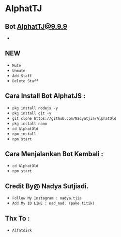# AlphatTJ
Bot AlphatTJ@9.9.9
------
-

NEW
------
- `Mute`
- `Unmute`
- `Add Staff`
- `Delete Staff`

Cara Install Bot AlphatJS :
------
- `pkg install nodejs -y`
- `pkg install git -y`
- `git clone https://github.com/Nadyatjia/AlphatOld`
- `pkg install nano`
- `cd AlphatOld`
- `npm install`
- `npm start`

Cara Menjalankan Bot Kembali :
------
- `cd AlphatOld`
- `npm start`

Credit By@ Nadya Sutjiadi.
------
- `Follow My Instagram : nadya.tjia`
- `Add My ID LINE : nad_nad. (pake titik)`

Thx To :
------
- `Alfatdirk`





